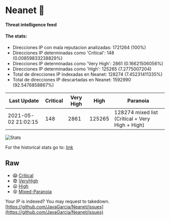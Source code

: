 # Neanet :hocho:
#### Threat intelligence feed
#### The stats:

- Direcciones IP con mala reputacion analizadas: 1721264 (100%)
- Direcciones IP determinadas como 'Critical':  148 (0.00859833238829%)
- Direcciones IP determinadas como 'Very High':  2861 (0.16621506056%)
- Direcciones IP determinadas como 'High':  125265 (7.2775007204)
- Total de direcciones IP indexadas en Neanet:  128274 (7.45231411335%)
- Total de direcciones IP descartadas en Neanet:  1592990 (92.5476858867%)

| Last Update | Critical | Very High | High | Paranoia |
| --- | --- | --- | --- | --- |
| 2021-05-02 21:02:15 | 148 | 2861 | 125265 | 128274 mixed list (Critical + Very High + High)|

![Stats](https://docs.google.com/spreadsheets/d/e/2PACX-1vSnaNMIXVabIpDJjufMlzH7poXnshF3mgd8Is1g9ytUEzVsP5my4Trn8f-xkoLLQ38xpL3HtmUexLo6/pubchart?oid=501124687&format=image)

For the historical stats go to: [link](/stats.csv)
## Raw
- :scream: [Critical](https://raw.githubusercontent.com/JavaGarcia/Neanet/master/blacklists/neanet_critical.txt)
- :fearful: [VeryHigh](https://raw.githubusercontent.com/JavaGarcia/Neanet/master/blacklists/neanet_veryHigh.txtt)
- :frowning: [High](https://raw.githubusercontent.com/JavaGarcia/Neanet/master/blacklists/neanet_high.txt)
- :dizzy_face: [Mixed-Paranoia](https://raw.githubusercontent.com/JavaGarcia/Neanet/master/blacklists/neanet_all.txt)


Your IP is indexed? You may request to takedown. [https://github.com/JavaGarcia/Neanet/issues](https://github.com/JavaGarcia/Neanet/issues)



































































































































































































































































































































































































































































































































































































































































































































































































































































































































































































































































































































































































































































































































































































































































































































































































































































































































































































































































































































































































































































































































































































































































































































































































































































































































































































































































































































































































































































































































































































































































































































































































































































































































































































































































































































































































































































































































































































































































































































































































































































































































































































































































































































































































































































































































































































































































































































































































































































































































































































































































































































































































































































































































































































































































































































































































































































































































































































































































































































































































































































































































































































































































